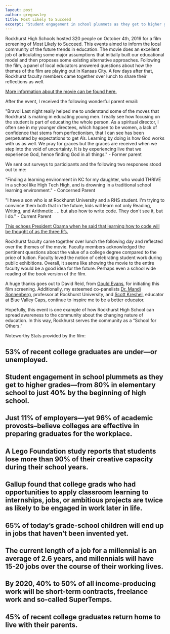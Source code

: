 ```yaml
---
layout: post
author: gregowsley
title: Most Likely to Succeed
excerpt: "Student engagement in school plummets as they get to higher grades"
---
```


Rockhurst High Schools hosted 320 people on October 4th, 2016 for a film screening of Most Likely to Succeed. This events aimed to inform the local community of the future trends in education. The movie does an excellent job of articulating some major assumptions that initially built our educational model and then proposes some existing alternative approaches. Following the film, a panel of local educators answered questions about how the themes of the film are playing out in Kansas City. A few days after that, Rockhurst faculty members came together over lunch to share their reflections as well. 


[More information about the movie can be found here.](http://www.mltsfilm.org/moving-forward/know-your-stuff)	


After the event, I received the following wonderful parent email:


"Bravo!  Last night really helped me to understand some of the moves that Rockhurst is making in educating young men.  I really see how focusing on the student is part of educating the whole person.  As a spiritual director, I often see in my younger directees, which happen to be women, a lack of confidence that stems from perfectionism, that I can see has been perpetuated by expectations to get A’s.  Learning by doing is how God works with us as well.  We pray for graces but the graces are received when we step into the void of uncertainty.  It is by experiencing live that we experience God, hence finding God in all things." - Former parent


We sent out surveys to participants and the following two responses stood out to me:


"Finding a learning environment in KC for my daughter, who would THRIVE in a school like High Tech High, and is drowning in a traditional school learning environment." - Concerned Parent


"I have a son who is at Rockhurst University and a RHS student. I'm trying to convince them both that in the future, kids will learn not only Reading, Writing, and Arithmetic . .. but also how to write code. They don't see it, but I do." - Current Parent


[This echoes President Obama when he said that learning how to code will be thought of as the three R’s.](https://www.whitehouse.gov/blog/2016/01/30/computer-science-all)


Rockhurst faculty came together over lunch the following day and reflected over the themes of the movie. Faculty members acknowledged the pertinent questions about the value of a college degree compared to the price of tuition. Faculty loved the notion of celebrating  student work during public exhibitions. Overall, it seems like showing the movie to the entire faculty would be a good idea for the future. Perhaps even a school wide reading of the book version of the film.


A huge thanks goes out to David Reid, from [Gould Evans](http://www.gouldevans.com/), for initiating this film screening. Additionally, my esteemed co-panelists [Dr. Mandi Sonnenberg](http://parseprofessor.blogspot.com/), professor at Rockhurst University, and [Scott Kreshel](http://www.bvcaps.org/s/1403/hs-redesign/index.aspx?sid=1403&gid=1&pgid=716), educator at Blue Valley Caps, continue to inspire me to be a better educator.


Hopefully, this event is one example of how Rockhurst High School can spread awareness to the community about the changing nature of education. In this way, Rockhurst serves the community as a “School for Others.”


Noteworthy Stats provided by the film:


## 53% of recent college graduates are under—or unemployed.

## Student engagement in school plummets as they get to higher grades—from 80% in elementary school to just 40% by the beginning of high school.

## Just 11% of employers—yet 96% of academic provosts–believe colleges are effective in preparing graduates for the workplace.

## A Lego Foundation study reports that students lose more than 90% of their creative capacity during their school years.

## Gallup found that college grads who had opportunities to apply classroom learning to internships, jobs, or ambitious projects are twice as likely to be engaged in work later in life.

## 65% of today’s grade-school children will end up in jobs that haven’t been invented yet.

## The current length of a job for a millennial is an average of 2.6 years, and millennials will have 15-20 jobs over the course of their working lives.

## By 2020, 40% to 50% of all income-producing work will be short-term contracts, freelance work and so-called SuperTemps.

## 45% of recent college graduates return home to live with their parents.
